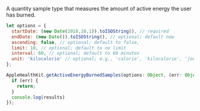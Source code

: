 A quantity sample type that measures the amount of active energy the user has burned.

```javascript
let options = {
  startDate: (new Date(2018,10,1)).toISOString(), // required
  endDate: (new Date()).toISOString(), // optional; default now
  ascending: false, // optional; default to false,
  limit: 10, // optional; default to no limit
  interval: 60, // optional; default to 60 minutes
  unit: 'kilocalorie' // optional; e.g., 'calorie', 'kilocalorie', 'joule' default to 'kilocalorie'
};
```

```javascript
AppleHealthKit.getActiveEnergyBurnedSamples(options: Object, (err: Object, results: Object) => {
  if (err) {
    return;
  }
  console.log(results)
});
```
